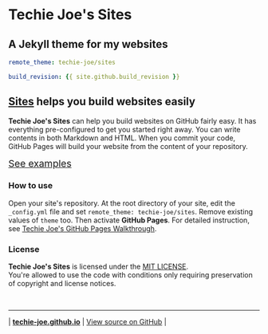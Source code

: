 <h1 id="_hero-title">Techie Joe's Sites</h1>

A Jekyll theme for my websites
---

```yml
remote_theme: techie-joe/sites
```
```yml
build_revision: {{ site.github.build_revision }}
```

[Sites][website] helps you build websites easily
---

**Techie Joe's Sites** can help you build websites on GitHub fairly easy. It has everything pre-configured to get you started right away. You can write contents in both Markdown and HTML. When you commit your code, GitHub Pages will build your website from the content of your repository.

<a href="./pages/" title="See how you can use this template to build websites" class="_bt -l -blue" style="width:10rem;height:3rem;font-size:1.2rem;padding:0;margin:1em 0;">See examples</a>

### How to use

Open your site's repository. At the root directory of your site, edit the `_config.yml` file and set `remote_theme: techie-joe/sites`. Remove existing values of `theme` too. Then activate **GitHub Pages**. For detailed instruction, see [Techie Joe's GitHub Pages Walkthrough](https://techie-joe.github.io/library/github-pages/).

### License

**Techie Joe's Sites** is licensed under the [MIT LICENSE](//github.com/techie-joe/sites/blob/main/LICENSE).  
You're allowed to use the code with conditions only requiring preservation of copyright and license notices.

&nbsp;
  
---

| **[techie-joe.github.io](//techie-joe.github.io)** | [View source on GitHub][source] |

[website]: //techie-joe.github.io/sites/ "Techie Joe's Sites"
[source]: //github.com/techie-joe/sites "Techie Joe's Sites repository"
